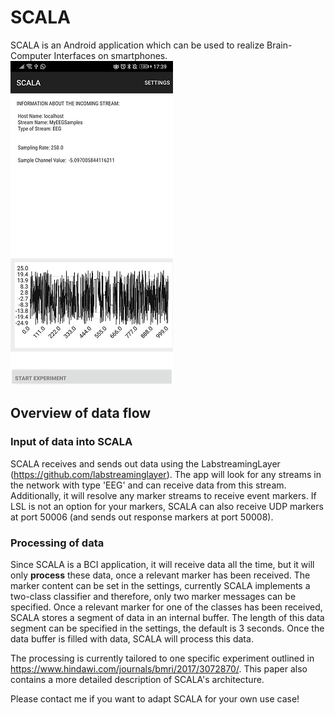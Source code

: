 # SCALA

SCALA is an Android application which can be used to realize Brain-Computer Interfaces on smartphones.
![Main Screen, 20%](/docs/SCALA_main.jpg)

## Overview of data flow
### Input of data into SCALA
SCALA receives and sends out data using the LabstreamingLayer (https://github.com/labstreaminglayer).
The app will look for any streams in the network with type 'EEG' and can receive data from this stream. Additionally, it will resolve any marker streams to receive event markers. If LSL is not an option for your markers, SCALA can also receive UDP markers at port 50006 (and sends out response markers at port 50008). 

### Processing of data
Since SCALA is a BCI application, it will receive data all the time, but it will only **process** these data, once a relevant marker has been received. The marker content can be set in the settings, currently SCALA implements a two-class classifier and therefore, only two marker messages can be specified.
Once a relevant marker for one of the classes has been received, SCALA stores a segment of data in an internal buffer. The length of this data segment can be specified in the settings, the default is 3 seconds. Once the data buffer is filled with data, SCALA will process this data.

The processing is currently tailored to one specific experiment outlined in https://www.hindawi.com/journals/bmri/2017/3072870/. This paper also contains a more detailed description of SCALA's architecture. 

Please contact me if you want to adapt SCALA for your own use case!